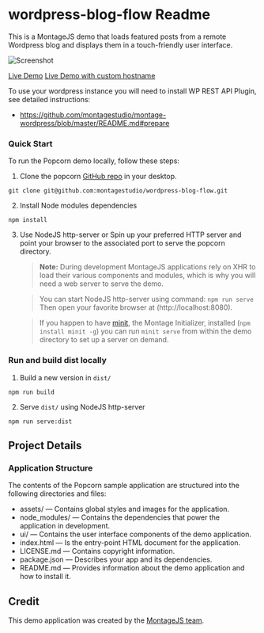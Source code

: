 # wordpress-blog-flow Readme

This is a MontageJS demo that loads featured posts from a remote Wordpress blog and displays them in a touch-friendly user interface.

![Screenshot](assets/image/screenshot.png)

[Live Demo](http://montagestudio.github.io/wordpress-blog-flow/)
[Live Demo with custom hostname](http://montagestudio.github.io/wordpress-blog-flow/?hostname=aaronrutley.com)

To use your wordpress instance you will need to install WP REST API Plugin, see detailed instructions:
- https://github.com/montagestudio/montage-wordpress/blob/master/README.md#prepare

### Quick Start

To run the Popcorn demo locally, follow these steps:

1. Clone the popcorn [GitHub repo](https://github.com/montagestudio/wordpress-blog-flow) in your desktop.
```
git clone git@github.com:montagestudio/wordpress-blog-flow.git
```

2. Install Node modules dependencies
```
npm install
```

3. Use NodeJS http-server or Spin up your preferred HTTP server and point your browser to the associated port to serve the popcorn directory.

    >**Note:** During development MontageJS applications rely on XHR to load their various components and modules,
    which is why you will need a web server to serve the demo.

    > You can start NodeJS http-server using command: `npm run serve`
    Then open your favorite browser at (http://localhost:8080).

    > If you happen to have [minit](https://github.com/montagejs/minit), the Montage Initializer, installed 
    (`npm install minit -g`) you can run `minit serve` from within the demo directory to set up a server on demand.


### Run and build dist locally 

1. Build a new version in `dist/`
```
npm run build
```

2. Serve `dist/` using NodeJS http-server
```
npm run serve:dist
```

## Project Details

### Application Structure

The contents of the Popcorn sample application are structured into the following directories and files:

* assets/ — Contains global styles and images for the application.
* node_modules/ — Contains the dependencies that power the application in development.
* ui/ — Contains the user interface components of the demo application.
* index.html — Is the entry-point HTML document for the application.
* LICENSE.md — Contains copyright information.
* package.json — Describes your app and its dependencies.
* README.md — Provides information about the demo application and how to install it.

## Credit

This demo application was created by the [MontageJS team](http://montagejs.org).


